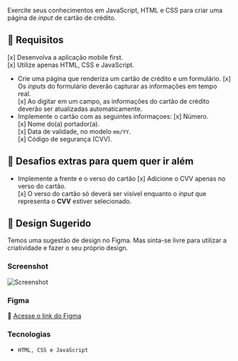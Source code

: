 Exercite seus conhecimentos em JavaScript, HTML e CSS para criar uma página de _input_ de cartão de crédito.

## 🔨 Requisitos

[x] Desenvolva a aplicação mobile first. <br>
[x] Utilize apenas HTML, CSS e JavaScript. <br>

- Crie uma página que renderiza um cartão de crédito e um formulário.
  [x] Os _inputs_ do formulário deverão capturar as informações em tempo real.<br>
  [x] Ao digitar em um campo, as informações do cartão de crédito deverão ser atualizadas automaticamente.<br>
- Implemente o cartão com as seguintes informaçoes:
  [x] Número.<br>
  [x] Nome do(a) portador(a).<br>
  [x] Data de validade, no modelo `mm/YY`.<br>
  [x] Código de segurança (CVV).<br>

## 🔨 Desafios extras para quem quer ir além

- Implemente a frente e o verso do cartão
  [x] Adicione o CVV apenas no verso do cartão.<br>
  [x] O verso do cartão só deverá ser visível enquanto o _input_ que representa o **CVV** estiver selecionado.<br>

## 🎨 Design Sugerido

Temos uma sugestão de design no Figma. Mas sinta-se livre para utilizar a criatividade e fazer o seu próprio design.

### Screenshot

![Screenshot](https://github.com/codante-io/mp-input-cartao-de-credito/assets/78622334/7764a24d-826a-4c77-ae72-cfddbca4c04c)

### Figma

🔗 [Acesse o link do Figma](https://www.figma.com/community/file/1280597988349667150)

### Tecnologias

- `HTML, CSS e JavaScript`
